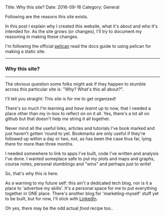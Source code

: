 Title: Why this site?
Date: 2016-09-16
Category: General

Following are the reasons this site exists.


<!-- PELICAN_BEGIN_SUMMARY -->
In this post I explain why I created this website, what it's about and who it's intended for. As the site grows (or changes), I'll try to document my reasoning in making these changes.

I'm following the official [pelican](pelican.readthedocs.io/en/latest/content.html) read the docs guide to using pelican for making a static site.

----------------------------------

### Why this site?

----------------------------------
The obvious question some folks might ask if they happen to stumble across this particular site is: "Why? What's this all about?".

I'll tell you straight: This site is for me to get organized!

There's so much I'm learning and _have learnt_ up to now, that I needed a place other than my in-box to reflect on on it all. Yes, there's a lot  all on github but that doesn't help me string it all together.

Never mind all the useful links, articles and tutorials I've book marked and just haven't gotten 'round to yet. Bookmarks are only useful if they're followed up within a day or two, not, as has been the case thus far, lying there for more than three months.

I needed somewhere to link to apps I've built, code I've written and analysis I've done. I wanted someplace safe to put my plots and maps and graphs, course notes, personal stumblings and "wins" and perhaps just to write!

So, that's why this is here.

As a warning to my future self: this ain't a dedicated tech blog, nor is it a place to 'advertise my skills'. It's a personal space for me to put everything together in ONE place. There's another blog for 'marketing-myself' stuff yet to be built, but for now, I'll stick with [LinkedIn](https://www.linkedin.com/in/christianeheiligers).

Oh yes, there may be the odd actual _food_ recipe too..